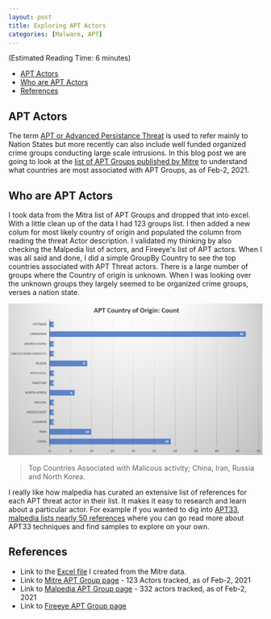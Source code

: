```yaml
---
layout: post
title: Exploring APT Actors
categories: [Malware, APT]
---
```

(Estimated Reading Time: 6 minutes)

- [APT Actors](#apt-actors)
- [Who are APT Actors](#who-are-apt-actors)
- [References](#references)

## APT Actors

The term [APT or Advanced Persistance Threat](https://en.wikipedia.org/wiki/Advanced_persistent_threat) is used to refer mainly to Nation States but more recently can also include well funded organized crime groups conducting large scale intrusions. In this blog post we are going to look at the [list of APT Groups published by Mitre](https://attack.mitre.org/groups/) to understand what countries are most associated with APT Groups, as of Feb-2, 2021.  

## Who are APT Actors

I took data from the Mitra list of APT Groups and dropped that into excel. With a little clean up of the data I had 123 groups list. I then added a new colum for most likely country of origin and populated the column from reading the threat Actor description. I validated my thinking by also checking the Malpedia list of actors, and Fireeye's list of APT actors. When I was all said and done, I did a simple GroupBy Country to see the top countries associated with APT Threat actors. There is a large number of groups where the Country of origin is unknown. When I was looking over the unknown groups they largely seemed to be organized crime groups, verses a nation state.

![APT Actors](/images/apt_image.PNG)

> Top Countries Associated with Malicous activity; China, Iran, Russia and North Korea.  

I really like how malpedia has curated an extensive list of references for each APT threat actor in their list. It makes it easy to research and learn about a particular actor. For example if you wanted to dig into [APT33, malpedia lists nearly 50 references](https://malpedia.caad.fkie.fraunhofer.de/actor/apt33) where you can go read more about APT33 techniques and find samples to explore on your own.

## References
* Link to the [Excel file](/files/APT_Stats.xlsx) I created from the Mitre data. 
* Link to [Mitre APT Group page](https://attack.mitre.org/groups) - 123 Actors tracked, as of Feb-2, 2021
* Link to [Malpedia APT Group page](https://malpedia.caad.fkie.fraunhofer.de/actors) -  332 actors tracked, as of Feb-2, 2021
* Link to [Fireeye APT Group page](https://www.fireeye.com/current-threats/apt-groups.html)